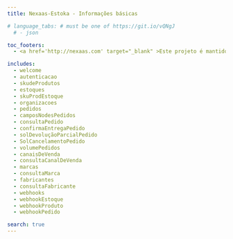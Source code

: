 ```yaml
---
title: Nexaas-Estoka - Informações básicas

# language_tabs: # must be one of https://git.io/vQNgJ
  # - json

toc_footers:
  - <a href='http://nexaas.com' target="_blank" >Este projeto é mantido por Nexaas</a>

includes:
  - welcome
  - autenticacao
  - skudeProdutos
  - estoques
  - skuProdEstoque
  - organizacoes
  - pedidos
  - camposNodesPedidos
  - consultaPedido
  - confirmaEntregaPedido
  - solDevoluçãoParcialPedido
  - SolCancelamentoPedido
  - volumePedidos
  - canaisDeVenda
  - consultaCanalDeVenda
  - marcas
  - consultaMarca
  - fabricantes
  - consultaFabricante
  - webhooks
  - webhookEstoque
  - webhookProduto
  - webhookPedido

search: true
---
```

